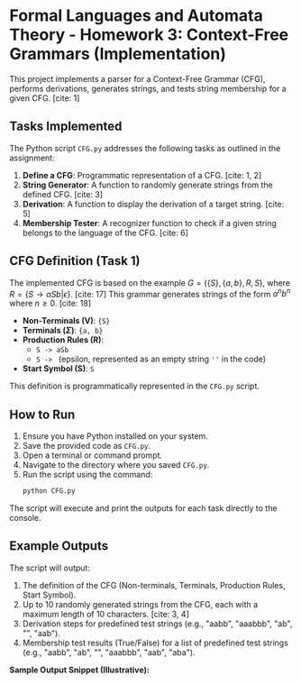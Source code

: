 # Formal Languages and Automata Theory - Homework 3: Context-Free Grammars (Implementation)

This project implements a parser for a Context-Free Grammar (CFG), performs derivations, generates strings, and tests string membership for a given CFG. [cite: 1]

## Tasks Implemented

The Python script `CFG.py` addresses the following tasks as outlined in the assignment:

1.  **Define a CFG**: Programmatic representation of a CFG. [cite: 1, 2]
2.  **String Generator**: A function to randomly generate strings from the defined CFG. [cite: 3]
3.  **Derivation**: A function to display the derivation of a target string. [cite: 5]
4.  **Membership Tester**: A recognizer function to check if a given string belongs to the language of the CFG. [cite: 6]

## CFG Definition (Task 1)

The implemented CFG is based on the example $G = (\{S\}, \{a, b\}, R, S)$, where $R = \{S \rightarrow aSb | \epsilon\}$. [cite: 17] This grammar generates strings of the form $a^n b^n$ where $n \ge 0$. [cite: 18]

* **Non-Terminals (V)**: `{S}`
* **Terminals ($\Sigma$)**: `{a, b}`
* **Production Rules (R)**:
    * `S -> aSb`
    * `S -> ` (epsilon, represented as an empty string `''` in the code)
* **Start Symbol (S)**: `S`

This definition is programmatically represented in the `CFG.py` script.

## How to Run

1.  Ensure you have Python installed on your system.
2.  Save the provided code as `CFG.py`.
3.  Open a terminal or command prompt.
4.  Navigate to the directory where you saved `CFG.py`.
5.  Run the script using the command:
    ```bash
    python CFG.py
    ```

The script will execute and print the outputs for each task directly to the console.

## Example Outputs

The script will output:
1.  The definition of the CFG (Non-terminals, Terminals, Production Rules, Start Symbol).
2.  Up to 10 randomly generated strings from the CFG, each with a maximum length of 10 characters. [cite: 3, 4]
3.  Derivation steps for predefined test strings (e.g., "aabb", "aaabbb", "ab", "", "aab").
4.  Membership test results (True/False) for a list of predefined test strings (e.g., "aabb", "ab", "", "aaabbb", "aab", "aba").

**Sample Output Snippet (Illustrative):**

